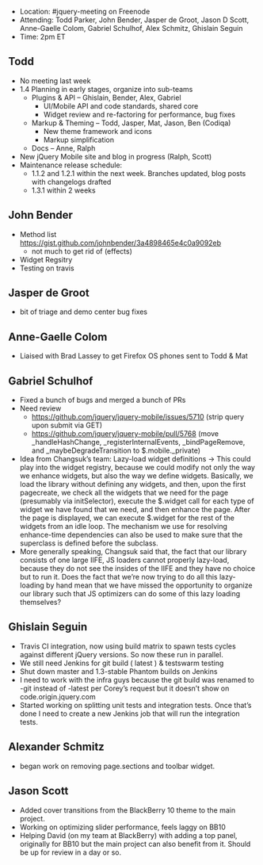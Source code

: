 
* Location: #jquery-meeting on Freenode
* Attending: Todd Parker, John Bender, Jasper de Groot, Jason D Scott, Anne-Gaelle Colom, Gabriel Schulhof, Alex Schmitz, Ghislain Seguin
* Time: 2pm ET

## Todd
* No meeting last week
* 1.4 Planning in early stages, organize into sub-teams
  - Plugins & API – Ghislain, Bender, Alex, Gabriel
    * UI/Mobile API and code standards, shared core
    * Widget review and re-factoring for performance, bug fixes
  - Markup & Theming – Todd, Jasper, Mat, Jason, Ben (Codiqa)
    * New theme framework and icons
    * Markup simplification
  - Docs – Anne, Ralph
* New jQuery Mobile site and blog in progress (Ralph, Scott)
* Maintenance release schedule:
  - 1.1.2 and 1.2.1 within the next week. Branches updated, blog posts with changelogs drafted
  - 1.3.1 within 2 weeks

## John Bender
* Method list https://gist.github.com/johnbender/3a4898465e4c0a9092eb
  - not much to get rid of (effects)
* Widget Regsitry
* Testing on travis

## Jasper de Groot
* bit of triage and demo center bug fixes

## Anne-Gaelle Colom 
* Liaised with Brad Lassey to get Firefox OS phones sent to Todd & Mat

## Gabriel Schulhof
* Fixed a bunch of bugs and merged a bunch of PRs
* Need review
  - https://github.com/jquery/jquery-mobile/issues/5710 (strip query upon submit via GET)
  - https://github.com/jquery/jquery-mobile/pull/5768 (move _handleHashChange, _registerInternalEvents, _bindPageRemove, and _maybeDegradeTransition to $.mobile._private)
* Idea from Changsuk’s team: Lazy-load widget definitions -> This could play into the widget registry, because we could modify not only the way we enhance widgets, but also the way we define widgets. Basically, we load the library without defining any widgets, and then, upon the first pagecreate, we check all the widgets that we need for the page (presumably via initSelector), execute the $.widget call for each type of widget we have found that we need, and then enhance the page. After the page is displayed, we can execute $.widget for the rest of the widgets from an idle loop. The mechanism we use for resolving enhance-time dependencies can also be used to make sure that the superclass is defined before the subclass.
* More generally speaking, Changsuk said that, the fact that our library consists of one large IIFE, JS loaders cannot properly lazy-load, because they do not see the insides of the IIFE and they have no choice but to run it. Does the fact that we’re now trying to do all this lazy-loading by hand mean that we have missed the opportunity to organize our library such that JS optimizers can do some of this lazy loading themselves?

## Ghislain Seguin
* Travis CI integration, now using build matrix to spawn tests cycles against different jQuery versions. So now these run in parallel.
* We still need Jenkins for git build ( latest ) & testswarm testing
* Shut down master and 1.3-stable Phantom builds on Jenkins
* I need to work with the infra guys because the git build was renamed to -git instead of -latest per Corey’s request but it doesn’t show on code.origin.jquery.com
* Started working on splitting unit tests and integration tests. Once that’s done I need to create a new Jenkins job that will run the integration tests.

## Alexander Schmitz
* began work on removing page.sections and toolbar widget.

## Jason Scott
* Added cover transitions from the BlackBerry 10 theme to the main project. 
* Working on optimizing slider performance, feels laggy on BB10
* Helping David (on my team at BlackBerry) with adding a top panel, originally for BB10 but the main project can also benefit from it. Should be up for review in a day or so.
